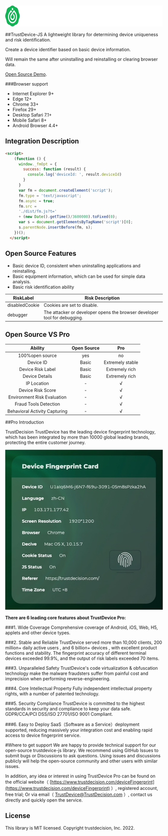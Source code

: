<p align="center">
  <a href="https://www.trustdecision.com/deviceFingerprint" >
    <picture>
      <source media="(prefers-color-scheme: dark)" srcset="static/image/logo_dark.png" />
      <source media="(prefers-color-scheme: light)" srcset="static/image/logo_light.png" />
      <img src="static/image/logo_dark.png" alt="trustdevice logo" width="729px" height="67px"/>    </picture>
  </a>
</p>

##TrustDevice-JS
A lightweight library for determining device uniqueness and risk identification.

Create a device identifier based on basic device information.

Will remain the same after uninstalling and reinstalling or clearing browser data.

[Open Source Demo](https://statictest.tongdun.net/trustdevice/index.html).

###Browser support

+ Internet Explorer 9+
+ Edge 12+
+ Chrome 33+
+ Firefox 29+
+ Desktop Safari 7.1+
+ Mobile Safari 8+
+ Android Browser 4.4+

## Integration Description

```html
<script>
    (function () {
      window._fmOpt = {
        success: function (result) {
          console.log('deviceId: ', result.deviceId)
        }
      }
      var fm = document.createElement('script');
      fm.type = 'text/javascript';
      fm.async = true;
      fm.src =
      './dist/fm.js?t='
      + (new Date().getTime()/3600000).toFixed(0);
      var s = document.getElementsByTagName('script')[0];
      s.parentNode.insertBefore(fm, s);
    })();
  </script>
```
## Open Source Features

+ Basic device ID, consistent when uninstalling applications and reinstalling.
+ Basic equipment information, which can be used for simple data analysis.
+ Basic risk identification ability

| RiskLabel      |       Risk Description |
| --------- | --------------------------- |
| disabledCookie   |    Cookies are set to disable.      |
| debugger   |  The attacker or developer opens the browser developer tool for debugging.         |

## Open Source VS Pro
| Ability | Open Source |  Pro  |
| :-------: | :-------: | :-------------------------: |
| 100%open source | yes | no |
| Device ID | Basic | Extremely stable |
| Device Risk Label | Basic | Extremely rich |
| Device Details | Basic  | Extremely rich |
| IP Location | -  | √ |
| Device Risk Score | -  | √ |
| Environment Risk Evaluation | -  | √ |
| Fraud Tools Detection | -  | √ |
| Behavioral Activity Capturing | -  | √ |

##Pro Introduction

TrustDecision TrustDevice has the leading device fingerprint technology, which has been integrated by more than 10000 global leading brands, protecting the entire customer journey.

<p align="left">
  <a href="https://github.com/trustdecision/trustdevice-js">
    <img src="static/image/trustdevice_card.png" alt="trustdevice card"  />
  </a>
</p>

**There are 6 leading core features about TrustDevice Pro:**

###1. Wide Coverage
Comprehensive coverage of Android, iOS, Web, H5, applets and other device types.

###2. Stable and Reliable
TrustDevice served more than 10,000 clients, 200 million+ daily active users , and 6 billion+ devices , with excellent product functions and stability.
The fingerprint accuracy of different terminal devices exceeded 99.9%, and the output of risk labels exceeded 70 items.

###3. Unparalleled Safety
TrustDevice's code virtualization & obfuscation technology make the malware fraudsters suffer from painful cost and imprecision when performing reverse-engineering.

###4. Core Intellectual Property
Fully independent intellectual property rights, with a number of patented technology.

###5. Security Compliance
TrustDevice is committed to the highest standards in security and compliance to keep your data safe.
GDPR/CCA/PCI DSS/ISO 27701/ISO 9001 Compliant.

###6. Easy to Deploy
SaaS（Software as a Service）deployment supported, reducing massively your integration cost and enabling rapid access to device fingerprint service.



#Where to get support
We are happy to provide technical support for our open-source trustdevice-js library. We recommend using GitHub Issues to submit bugs or Discussions to ask questions. Using issues and discussions publicly will help the open-source community and other users with similar issues.

In addition, any idea or interest in using TrustDevice Pro can be found on the official website（ [https://www.trustdecision.com/deviceFingerprint](https://www.trustdecision.com/deviceFingerprint) ）, registered account, free trial; Or via email（ TrustDevice@TrustDecision.com ）, contact us directly and quickly open the service.

## License

This library is MIT licensed. Copyright trustdecision, Inc. 2022.
